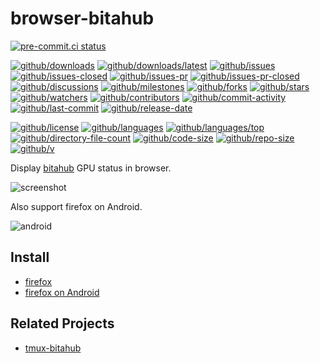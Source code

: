 # browser-bitahub

[![pre-commit.ci status](https://results.pre-commit.ci/badge/github/ustc-ivclab/browser-bitahub/main.svg)](https://results.pre-commit.ci/latest/github/ustc-ivclab/browser-bitahub/main)

[![github/downloads](https://shields.io/github/downloads/ustc-ivclab/browser-bitahub/total)](https://github.com/ustc-ivclab/browser-bitahub/releases)
[![github/downloads/latest](https://shields.io/github/downloads/ustc-ivclab/browser-bitahub/latest/total)](https://github.com/ustc-ivclab/browser-bitahub/releases/latest)
[![github/issues](https://shields.io/github/issues/ustc-ivclab/browser-bitahub)](https://github.com/ustc-ivclab/browser-bitahub/issues)
[![github/issues-closed](https://shields.io/github/issues-closed/ustc-ivclab/browser-bitahub)](https://github.com/ustc-ivclab/browser-bitahub/issues?q=is%3Aissue+is%3Aclosed)
[![github/issues-pr](https://shields.io/github/issues-pr/ustc-ivclab/browser-bitahub)](https://github.com/ustc-ivclab/browser-bitahub/pulls)
[![github/issues-pr-closed](https://shields.io/github/issues-pr-closed/ustc-ivclab/browser-bitahub)](https://github.com/ustc-ivclab/browser-bitahub/pulls?q=is%3Apr+is%3Aclosed)
[![github/discussions](https://shields.io/github/discussions/ustc-ivclab/browser-bitahub)](https://github.com/ustc-ivclab/browser-bitahub/discussions)
[![github/milestones](https://shields.io/github/milestones/all/ustc-ivclab/browser-bitahub)](https://github.com/ustc-ivclab/browser-bitahub/milestones)
[![github/forks](https://shields.io/github/forks/ustc-ivclab/browser-bitahub)](https://github.com/ustc-ivclab/browser-bitahub/network/members)
[![github/stars](https://shields.io/github/stars/ustc-ivclab/browser-bitahub)](https://github.com/ustc-ivclab/browser-bitahub/stargazers)
[![github/watchers](https://shields.io/github/watchers/ustc-ivclab/browser-bitahub)](https://github.com/ustc-ivclab/browser-bitahub/watchers)
[![github/contributors](https://shields.io/github/contributors/ustc-ivclab/browser-bitahub)](https://github.com/ustc-ivclab/browser-bitahub/graphs/contributors)
[![github/commit-activity](https://shields.io/github/commit-activity/w/ustc-ivclab/browser-bitahub)](https://github.com/ustc-ivclab/browser-bitahub/graphs/commit-activity)
[![github/last-commit](https://shields.io/github/last-commit/ustc-ivclab/browser-bitahub)](https://github.com/ustc-ivclab/browser-bitahub/commits)
[![github/release-date](https://shields.io/github/release-date/ustc-ivclab/browser-bitahub)](https://github.com/ustc-ivclab/browser-bitahub/releases/latest)

[![github/license](https://shields.io/github/license/ustc-ivclab/browser-bitahub)](https://github.com/ustc-ivclab/browser-bitahub/blob/main/LICENSE)
[![github/languages](https://shields.io/github/languages/count/ustc-ivclab/browser-bitahub)](https://github.com/ustc-ivclab/browser-bitahub)
[![github/languages/top](https://shields.io/github/languages/top/ustc-ivclab/browser-bitahub)](https://github.com/ustc-ivclab/browser-bitahub)
[![github/directory-file-count](https://shields.io/github/directory-file-count/ustc-ivclab/browser-bitahub)](https://github.com/ustc-ivclab/browser-bitahub)
[![github/code-size](https://shields.io/github/languages/code-size/ustc-ivclab/browser-bitahub)](https://github.com/ustc-ivclab/browser-bitahub)
[![github/repo-size](https://shields.io/github/repo-size/ustc-ivclab/browser-bitahub)](https://github.com/ustc-ivclab/browser-bitahub)
[![github/v](https://shields.io/github/v/release/ustc-ivclab/browser-bitahub)](https://github.com/ustc-ivclab/browser-bitahub)

Display [bitahub](https://bitahub.ustc.edu.cn/resources) GPU status in browser.

![screenshot](https://github.com/user-attachments/assets/ca8c33ab-f6f0-4fff-99e4-8d0fe8812bd2)

Also support firefox on Android.

![android](https://github.com/user-attachments/assets/497ce79f-539a-4f6e-a1cb-7f6e792a34b0)

## Install

- [firefox](https://addons.mozilla.org/en-US/firefox/addon/bitahub/)
- [firefox on Android](https://addons.mozilla.org/en-US/android/addon/bitahub/)

## Related Projects

- [tmux-bitahub](https://github.com/ustc-ivclab/tmux-bitahub)
